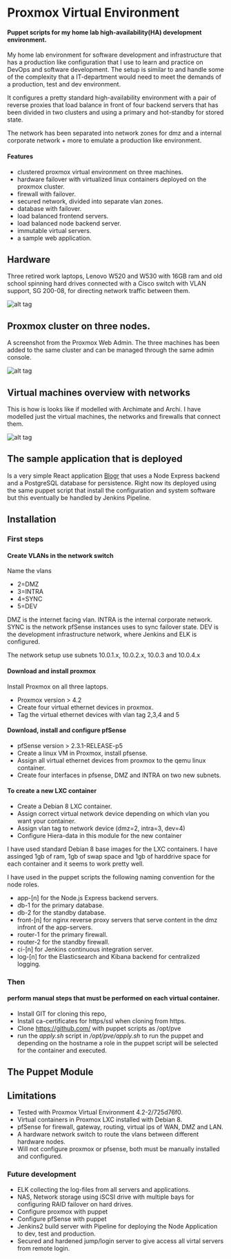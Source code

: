 # Proxmox Virtual Environment
#### Puppet scripts for my home lab high-availability(HA) development environment.
My home lab environment for software development and infrastructure
that has a production like configuration that I use to learn and
practice on DevOps and software development. The setup is similar
to and handle some of the complexity that a IT-department would
need to meet the demands of a production, test and dev environment.

It configures a pretty standard high-availability environment with a
pair of reverse proxies that load balance in front of four backend
servers that has been divided in two clusters and using a primary
and hot-standby for stored state.

The network has been
separated into network zones for dmz and a internal corporate
network + more to emulate a production like environment.

#### Features
* clustered proxmox virtual environment on three machines.
* hardware failover with virtualized linux containers deployed on the proxmox cluster.
* firewall with failover.
* secured network, divided into separate vlan zones.
* database with failover.
* load balanced frontend servers.
* load balanced node backend server.
* immutable virtual servers.
* a sample web application.

## Hardware
Three retired work laptops, Lenovo W520 and W530 with 16GB ram
 and old school spinning hard drives connected with a Cisco
 switch with VLAN support, SG 200-08, for directing network
 traffic between them.

![alt tag](doc/machines.jpg)

## Proxmox cluster on three nodes.
A screenshot from the Proxmox Web Admin. The three machines has
been added to the same cluster and can be managed through the
same admin console.

![alt tag](doc/pve.jpg)

## Virtual machines overview with networks
This is how is looks like if modelled with Archimate and Archi.
I have modelled just the virtual machines, the networks and firewalls
that connect them.

![alt tag](doc/virtual.jpg)

## The sample application that is deployed
Is a very simple React application [Blogr](https://github.com/dniel/blogr-workshop)
that uses a Node Express backend and a PostgreSQL database for
persistence. Right now its deployed using the same puppet script
that install the configuration and system software but this
eventually be handled by Jenkins Pipeline.

## Installation
### First steps
#### Create VLANs in the network switch
Name the vlans
* 2=DMZ
* 3=INTRA
* 4=SYNC
* 5=DEV

DMZ is the internet facing vlan.
INTRA is the internal corporate network.
SYNC is the network pfSense instances uses to sync failover state.
DEV is the development infrastructure network, where Jenkins and ELK is configured.

The network setup use subnets 10.0.1.x, 10.0.2.x, 10.0.3 and 10.0.4.x

#### Download and install proxmox
Install Proxmox on all three laptops.
* Proxmox version > 4.2
* Create four virtual ethernet devices in proxmox.
* Tag the virtual ethernet devices with vlan tag 2,3,4 and 5

#### Download, install and configure pfSense
* pfSense version > 2.3.1-RELEASE-p5
* Create a linux VM in Proxmox, install pfsense.
* Assign all virtual ethernet devices from proxmox to the qemu linux container.
* Create four interfaces in pfsense, DMZ and INTRA on two new subnets.

#### To create a new LXC container
* Create a Debian 8 LXC container.
* Assign correct virtual network device depending on which vlan you want your container.
* Assign vlan tag to network device (dmz=2, intra=3, dev=4)
* Configure Hiera-data in this module for the new container

I have used standard Debian 8 base images for the LXC containers.
I have assinged 1gb of ram, 1gb of swap space and 1gb of harddrive space for each container
and it seems to work pretty well.

I have used in the puppet scripts the following naming convention
for the node roles.
* app-[n] for the Node.js Express backend servers.
* db-1 for the primary database.
* db-2 for the standby database.
* front-[n] for nginx reverse proxy servers that serve content in the dmz infront of the app-servers.
* router-1 for the primary firewall.
* router-2 for the standby firewall.
* ci-[n] for Jenkins continuous integration server.
* log-[n] for the Elasticsearch and Kibana backend for centralized logging.

### Then
#### perform manual steps that must be performed on each virtual container.
* Install GIT for cloning this repo,
* Install ca-certificates for https/ssl when cloning from https.
* Clone https://github.com/ with puppet scripts as /opt/pve
* run the *apply.sh* script in */opt/pve/apply.sh* to run the puppet and
depending on the hostname a role in the puppet script will be selected
for the container and executed.


## The Puppet Module


## Limitations
* Tested with Proxmox Virtual Environment 4.2-2/725d76f0.
* Virtual containers in Proxmox LXC installed with Debian 8.
* pfSense for firewall, gateway, routing, virtual ips of WAN, DMZ and LAN.
* A hardware network switch to route the vlans between different hardware nodes.
* Will not configure proxmox or pfsense, both must be manually installed and configured.

### Future development
* ELK collecting the log-files from all servers and applications.
* NAS, Network storage using iSCSI drive with multiple bays for configuring RAID failover on hard drives.
* Configure proxmox with puppet
* Configure pfSense with puppet
* Jenkins2 build server with Pipeline for deploying the Node Application to dev, test and production.
* Secured and hardened jump/login server to give access all virtal servers from remote login.